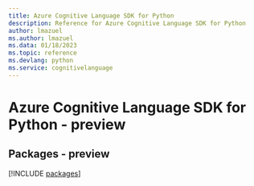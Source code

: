 ```yaml
---
title: Azure Cognitive Language SDK for Python
description: Reference for Azure Cognitive Language SDK for Python
author: lmazuel
ms.author: lmazuel
ms.data: 01/18/2023
ms.topic: reference
ms.devlang: python
ms.service: cognitivelanguage
---
```

# Azure Cognitive Language SDK for Python - preview
## Packages - preview
[!INCLUDE [packages](cognitive-language-index.md)]